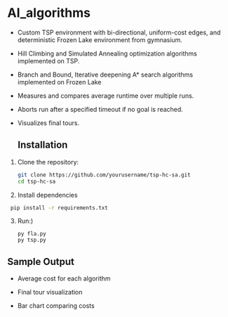 # AI_algorithms

- Custom TSP environment with bi-directional, uniform-cost edges, and deterministic Frozen Lake environment from gymnasium.
- Hill Climbing and Simulated Annealing optimization algorithms implemented on TSP.
- Branch and Bound, Iterative deepening A* search algorithms implemented on Frozen Lake
- Measures and compares average runtime over multiple runs.
- Aborts run after a specified timeout if no goal is reached.
- Visualizes final tours.

  ## Installation

1. Clone the repository:

   ```bash
   git clone https://github.com/yourusername/tsp-hc-sa.git
   cd tsp-hc-sa
   ```

2. Install dependencies
   
  ```bash 
   pip install -r requirements.txt
  ```

3. Run:)
   ```
   py fla.py
   py tsp.py
   ```
 ## Sample Output

- Average cost for each algorithm

- Final tour visualization

- Bar chart comparing costs



